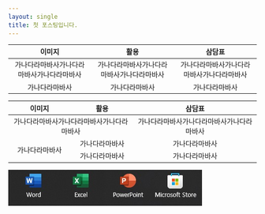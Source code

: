```yaml
---
layout: single
title: 첫 포스팅입니다.
---
```


| 이미지 | 활용 | 삼담표 |
| :-: | :-: | :-: |
| 가나다라마바사가나다라마바사가나다라마바사 | 가나다라마바사가나다라마바사가나다라마바사 | 가나다라마바사가나다라마바사가나다라마바사 |
| 가나다라마바사 | 가나다라마바사 | 가나다라마바사 |


  <table>
  <thead>
    <tr>
      <th style="text-align: center">이미지</th>
      <th style="text-align: center">활용</th>
      <th style="text-align: center">삼담표</th>
    </tr>
  </thead>
  <tbody>
    <tr>
      <td colspan="2" style="text-align: center">가나다라마바사가나다라마바사가나다라마바사</td>
      <td style="text-align: center">가나다라마바사가나다라마바사가나다라마바사</td>
    </tr>
    <tr>
      <td rowspan="2" style="text-align: center">가나다라마바사</td>
      <td style="text-align: center">가나다라마바사</td>
      <td style="text-align: center">가나다라마바사</td>
    </tr>
    <tr>
      <td style="text-align: center">가나다라마바사</td>
      <td style="text-align: center">가나다라마바사</td>
    </tr>
  </tbody>
</table>

![샘플이미지](/assets/2023-11-10-test.png)